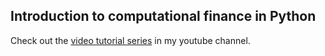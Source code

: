 

## Introduction to computational finance in Python


Check out the [video tutorial series](https://youtu.be/OUNXFU7xuCc) in my youtube channel. 
